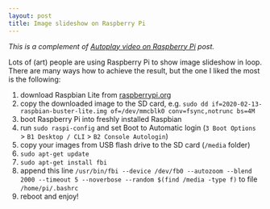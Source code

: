 ```yaml
---
layout: post
title: Image slideshow on Raspberry Pi
---
```


*This is a complement of [Autoplay video on Raspberry Pi](/autoplay-video-on-raspberry-pi/) post.*

Lots of (art) people are using Raspberry Pi to show image slideshow in loop.
There are many ways how to achieve the result, but the one I liked the most is the following:

1. download Raspbian Lite from [raspberrypi.org](https://www.raspberrypi.org/downloads/raspbian/)
2. copy the downloaded image to the SD card, e.g. `sudo dd if=2020-02-13-raspbian-buster-lite.img of=/dev/mmcblk0 conv=fsync,notrunc bs=4M`
3. boot Raspberry Pi into freshly installed Raspbian
4. run `sudo raspi-config` and set Boot to Automatic login (`3 Boot Options` > `B1 Desktop / CLI` > `B2 Console Autologin`)
4. copy your images from USB flash drive to the SD card (`/media` folder)
5. `sudo apt-get update`
6. `sudo apt-get install fbi`
7. append this line `/usr/bin/fbi --device /dev/fb0 --autozoom --blend 2000 --timeout 5 --noverbose --random $(find /media -type f)` to file `/home/pi/.bashrc`
9. reboot and enjoy!
